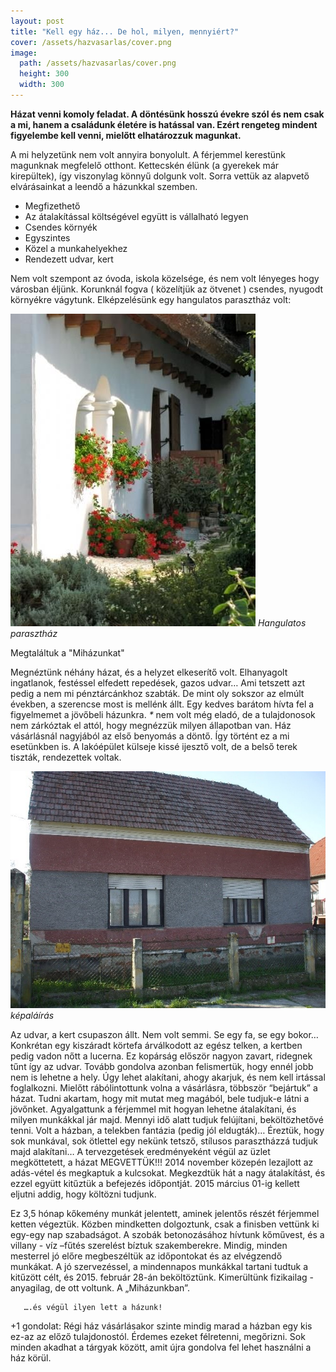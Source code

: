 ```yaml
---
layout: post
title: "Kell egy ház... De hol, milyen, mennyiért?"
cover: /assets/hazvasarlas/cover.png
image:
  path: /assets/hazvasarlas/cover.png
  height: 300
  width: 300
---
```


 
**Házat venni komoly feladat. A döntésünk hosszú évekre szól és nem csak a mi, hanem a családunk életére is hatással van. Ezért rengeteg mindent figyelembe kell venni, mielőtt elhatározzuk magunkat.**

A mi helyzetünk nem volt annyira bonyolult. A férjemmel kerestünk magunknak megfelelő otthont. Kettecskén élünk (a gyerekek már kirepültek), így viszonylag könnyű dolgunk volt. Sorra vettük az alapvető elvárásainkat a leendő a házunkkal szemben. 
* Megfizethető
* Az átalakítással költségével együtt is vállalható legyen
* Csendes környék
* Egyszintes
* Közel a munkahelyekhez
* Rendezett udvar, kert

Nem volt szempont az óvoda, iskola közelsége, és nem volt lényeges hogy városban éljünk. Korunknál fogva ( közelítjük az ötvenet ) csendes, nyugodt környékre vágytunk. 
Elképzelésünk egy hangulatos parasztház volt:

![csoda szép parasztház](/assets/hazvasarlas/1.png)
_Hangulatos parasztház_

Megtaláltuk a "Miházunkat"					

Megnéztünk néhány házat, és a helyzet elkeserítő volt. Elhanyagolt ingatlanok, festéssel elfedett repedések, gazos udvar… Ami tetszett azt pedig a nem mi pénztárcánkhoz szabták. De mint oly sokszor az elmúlt években, a szerencse most is mellénk állt. Egy kedves barátom hívta fel a figyelmemet a jövőbeli házunkra. _*_ nem volt még eladó, de a tulajdonosok nem zárkóztak el attól, hogy megnézzük milyen állapotban van. Ház vásárlásnál nagyjából az első benyomás a döntő. Így történt ez a mi esetünkben is. A lakóépület külseje kissé ijesztő volt, de a belső terek tiszták, rendezettek voltak.

![romos hátz felújítás előtt](/assets/hazvasarlas/tezst1.jpg)
_képaláírás_




Az udvar, a kert csupaszon állt. Nem volt semmi. Se egy fa, se egy bokor… Konkrétan egy kiszáradt körtefa árválkodott az egész telken, a kertben pedig vadon nőtt a lucerna. Ez kopárság először nagyon zavart, ridegnek tűnt így az udvar. Tovább gondolva azonban felismertük, hogy ennél jobb nem is lehetne a hely. Úgy lehet alakítani, ahogy akarjuk, és nem kell irtással foglalkozni.
Mielőtt rábólintottunk volna a vásárlásra, többször “bejártuk” a házat. Tudni akartam, hogy mit mutat meg magából, bele tudjuk-e látni a jövőnket. Agyalgattunk a férjemmel mit hogyan lehetne átalakítani, és milyen munkákkal jár majd. Mennyi idő alatt tudjuk felújítani, beköltözhetővé tenni.
Volt a házban, a telekben fantázia (pedig jól eldugták)… Éreztük, hogy sok munkával, sok ötlettel egy nekünk tetsző, stílusos parasztházzá tudjuk majd alakítani… A tervezgetések eredményeként végül az üzlet megköttetett, a házat MEGVETTÜK!!! 2014 november közepén lezajlott az adás-vétel és megkaptuk a kulcsokat.
Megkezdtük hát a nagy átalakítást, és ezzel együtt kitűztük a befejezés időpontját. 2015 március 01-ig kellett eljutni addig, hogy költözni tudjunk.




 

Ez 3,5 hónap kőkemény munkát jelentett, aminek jelentős részét férjemmel ketten végeztük. Közben mindketten dolgoztunk, csak a finisben vettünk ki egy-egy nap szabadságot.  A szobák betonozásához hívtunk kőművest, és a villany - víz –fűtés szerelést bíztuk szakemberekre. Mindig, minden mesterrel jó előre megbeszéltük az időpontokat és az elvégzendő munkákat. A jó szervezéssel, a mindennapos munkákkal tartani tudtuk a kitűzött célt, és 2015. február 28-án beköltöztünk.
Kimerültünk fizikailag - anyagilag, de ott voltunk.
A „Miházunkban”.



       ….és végül ilyen lett a házunk!


+1 gondolat:
Régi ház vásárlásakor szinte mindig marad a házban egy kis ez-az az előző tulajdonostól.
Érdemes ezeket félretenni, megőrizni. Sok minden akadhat a tárgyak között, amit újra gondolva fel lehet használni a ház körül.

